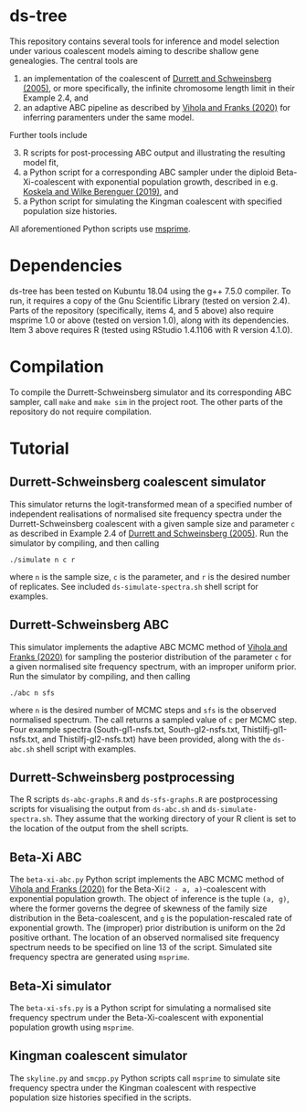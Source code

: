 # ds-tree

This repository contains several tools for inference and model selection under various coalescent models aiming to describe shallow gene genealogies.
The central tools are

1. an implementation of the coalescent of [Durrett and Schweinsberg (2005)](https://www.sciencedirect.com/science/article/pii/S0304414905000608), or more specifically, the infinite chromosome length limit in their Example 2.4, and
2. an adaptive ABC pipeline as described by [Vihola and Franks (2020)](https://academic.oup.com/biomet/article/107/2/381/5721278) for inferring paramenters under the same model.

Further tools include

3. R scripts for post-processing ABC output and illustrating the resulting model fit,
4. a Python script for a corresponding ABC sampler under the diploid Beta-Xi-coalescent with exponential population growth, described in e.g. [Koskela and Wilke Berenguer (2019)](https://www.sciencedirect.com/science/article/pii/S0025556418303523), and
5. a Python script for simulating the Kingman coalescent with specified population size histories.

All aforementioned Python scripts use [msprime](https://tskit.dev/msprime/docs/stable/intro.html).

# Dependencies

ds-tree has been tested on Kubuntu 18.04 using the g++ 7.5.0 compiler.
To run, it requires a copy of the Gnu Scientific Library (tested on version 2.4).
Parts of the repository (specifically, items 4, and 5 above) also require msprime 1.0 or above (tested on version 1.0), along with its dependencies.
Item 3 above requires R (tested using RStudio 1.4.1106 with R version 4.1.0).

# Compilation

To compile the Durrett-Schweinsberg simulator and its corresponding ABC sampler, call `make` and `make sim` in the project root.
The other parts of the repository do not require compilation.

# Tutorial

## Durrett-Schweinsberg coalescent simulator

This simulator returns the logit-transformed mean of a specified number of independent realisations of normalised site frequency spectra under the Durrett-Schweinsberg coalescent with a given sample size and parameter `c` as described in Example 2.4 of [Durrett and Schweinsberg (2005)](https://www.sciencedirect.com/science/article/pii/S0304414905000608).
Run the simulator by compiling, and then calling 
```
./simulate n c r
```
where `n` is the sample size, `c` is the parameter, and `r` is the desired number of replicates. See included `ds-simulate-spectra.sh` shell script for examples.

## Durrett-Schweinsberg ABC

This simulator implements the adaptive ABC MCMC method of [Vihola and Franks (2020)](https://academic.oup.com/biomet/article/107/2/381/5721278) for sampling the posterior distribution of the parameter `c` for a given normalised site frequency spectrum, with an improper uniform prior.
Run the simulator by compiling, and then calling
```
./abc n sfs
```
where `n` is the desired number of MCMC steps and `sfs` is the observed normalised spectrum.
The call returns a sampled value of `c` per MCMC step.
Four example spectra (South-gl1-nsfs.txt, South-gl2-nsfs.txt, Thistilfj-gl1-nsfs.txt, and Thistilfj-gl2-nsfs.txt) have been provided, along with the `ds-abc.sh` shell script with examples.

## Durrett-Schweinsberg postprocessing

The R scripts `ds-abc-graphs.R` and `ds-sfs-graphs.R` are postprocessing scripts for visualising the output from `ds-abc.sh` and `ds-simulate-spectra.sh`. They assume that the working directory of your R client is set to the location of the output from the shell scripts.

## Beta-Xi ABC

The `beta-xi-abc.py` Python script implements the ABC MCMC method of [Vihola and Franks (2020)](https://academic.oup.com/biomet/article/107/2/381/5721278) for the Beta-Xi`(2 - a, a)`-coalescent with exponential population growth. The object of inference is the tuple `(a, g)`, where the former governs the degree of skewness of the family size distribution in the Beta-coalescent, and `g` is the population-rescaled rate of exponential growth. The (improper) prior distribution is uniform on the 2d positive orthant. The location of an observed normalised site frequency spectrum needs to be specified on line 13 of the script. Simulated site frequency spectra are generated using `msprime`.

## Beta-Xi simulator

The `beta-xi-sfs.py` is a Python script for simulating a normalised site frequency spectrum under the Beta-Xi-coalescent with exponential population growth using `msprime`. 

## Kingman coalescent simulator 

The `skyline.py` and `smcpp.py` Python scripts call `msprime` to simulate site frequency spectra under the Kingman coalescent with respective population size histories specified in the scripts.
